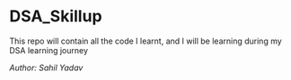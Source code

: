 # DSA_Skillup
This repo will contain all the code I learnt,
and I will be learning during my DSA learning journey

*Author: Sahil Yadav*
